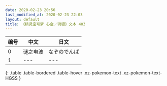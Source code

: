 ```yaml
---
date: 2020-02-23 20:56
last_modified_at: 2020-02-23 22:03
layout: default
title: 《精灵宝可梦 心金／魂银》文本 403
---
```

| 编号 | 中文 | 日文 |
| ---- | ---- | ---- |
| 0 | 谜之电波 | なぞのでんぱ |
| 1 | --- | --- |
{: .table .table-bordered .table-hover .xz-pokemon-text .xz-pokemon-text-HGSS }